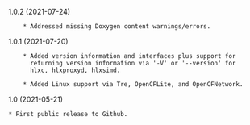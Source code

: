 1.0.2 (2021-07-24)

        * Addressed missing Doxygen content warnings/errors.

1.0.1 (2021-07-20)

        * Added version information and interfaces plus support for
          returning version information via '-V' or '--version' for
          hlxc, hlxproxyd, hlxsimd.

        * Added Linux support via Tre, OpenCFLite, and OpenCFNetwork.

1.0 (2021-05-21)

	* First public release to Github.
